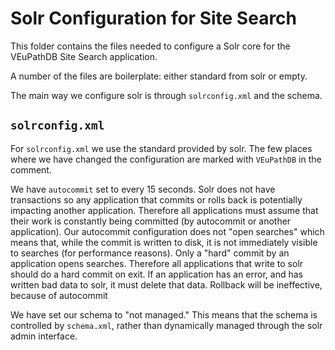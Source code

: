 # Solr Configuration for Site Search
This folder contains the files needed to configure a Solr core for the VEuPathDB Site Search application.

A number of the files are boilerplate: either standard from solr or empty.

The main way we configure solr is through `solrconfig.xml` and the schema.  

## `solrconfig.xml`
For `solrconfig.xml` we use the standard provided by solr.  The few places where we have changed the configuration are marked with `VEuPathDB` in the comment.

We have `autocommit` set to every 15 seconds.  Solr does not have transactions so any application that commits or rolls back is potentially impacting another application.  Therefore all applications must assume that their work is constantly being committed (by autocommit or another application).  Our autocommit configuration does not "open searches" which means that, while the commit is written to disk, it is not immediately visible to searches (for performance reasons).  Only a "hard" commit by an application opens searches.  Therefore all applications that write to solr should do a hard commit on exit.  If an application has an error, and has written bad data to solr, it must delete that data.  Rollback will be ineffective, because of autocommit

We have set our schema to "not managed."  This means that the schema is controlled by `schema.xml`, rather than dynamically managed through the solr admin interface.

